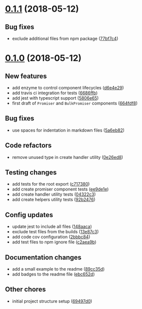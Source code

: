 # [0.1.1](https://github.com/open-sdk/framework/releases/tag/0.1.0) (2018-05-12)

## Bug fixes

- exclude additional files from npm package ([77bf7c4](https://github.com/byCedric/react-promiser/commit/77bf7c483f375e73a798d0bb29071bce15b33a0a))

# [0.1.0](https://github.com/open-sdk/framework/releases/tag/0.1.0) (2018-05-12)

## New features

- add enzyme to control component lifecycles ([d6e4e29](https://github.com/bycedric/react-promiser/commit/d6e4e2910fb94d8403458da130f0abb8b505e103))
- add travis ci integration for tests ([6686ffb](https://github.com/bycedric/react-promiser/commit/6686ffbe26842ef037f41dc43752e315b752f30a))
- add jest with typescript support ([5806e65](https://github.com/bycedric/react-promiser/commit/5806e653620a683a88e2d8282d31e66da9128263))
- first draft of `Promiser` and `BulkPromiser` components ([664fdf8](https://github.com/bycedric/react-promiser/commit/664fdf8bf23e3c09844e6baaa27765d22da5dcbb))

## Bug fixes

- use spaces for indentation in markdown files ([5a6eb82](https://github.com/bycedric/react-promiser/commit/5a6eb82f760769556f4162a157715eaa7bd8048e))

## Code refactors

- remove unused type in create handler utility ([0e26ed8](https://github.com/bycedric/react-promiser/commit/0e26ed821b702e79baa10614d2b7b6f69d134712))

## Testing changes

- add tests for the root export ([c717380](https://github.com/bycedric/react-promiser/commit/c717380db41cb8449c3fd15020c53f776f8b9b61))
- add create promiser component tests ([ee9de1e](https://github.com/bycedric/react-promiser/commit/ee9de1efd59c0037b148345bb6f3d9be794e77e9))
- add create handler utility tests ([04322c3](https://github.com/bycedric/react-promiser/commit/04322c3efe53d8ce993b1fcd5dc15c8620488d11))
- add create helpers utility tests ([92b2476](https://github.com/bycedric/react-promiser/commit/92b247694bb5a3e2e48f0c7fa355af60e74e5c18))

## Config updates

- update jest to include all files ([148aaca](https://github.com/bycedric/react-promiser/commit/148aacab3d4d0dc3f1ab1ea4908dd843b0a98c2f))
- exclude test files from the builds ([13e87c3](https://github.com/bycedric/react-promiser/commit/13e87c35c6c3f8f95e678a7482d70eacf7eafc05))
- add code cov configuration ([2bbbc84](https://github.com/bycedric/react-promiser/commit/2bbbc84bda2e49bb1afcb9eca04ee26fe2880cad))
- add test files to npm ignore file ([c2aea9b](https://github.com/bycedric/react-promiser/commit/c2aea9b699960df3adefb24265752172e15c1f0a))

## Documentation changes

- add a small example to the readme ([89cc35d](https://github.com/bycedric/react-promiser/commit/89cc35d586218af96e78c6d558cbdaacc1cead36))
- add badges to the readme file ([ebc652d](https://github.com/bycedric/react-promiser/commit/ebc652d7f9842a3987a683933eee0f70e690e465))

## Other chores

- initial project structure setup ([69497d0](https://github.com/bycedric/react-promiser/commit/69497d044997e8d852cb7ab4002d92a5543f0085))
